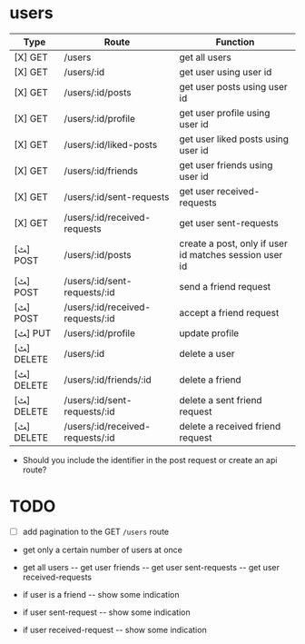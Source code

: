 # users

| Type       | Route                            | Function                                               |
| ---------- | -------------------------------- | ------------------------------------------------------ |
| [X] GET    | /users                           | get all users                                          |
| [X] GET    | /users/:id                       | get user using user id                                 |
| [X] GET    | /users/:id/posts                 | get user posts using user id                           |
| [X] GET    | /users/:id/profile               | get user profile using user id                         |
| [X] GET    | /users/:id/liked-posts           | get user liked posts using user id                     |
| [X] GET    | /users/:id/friends               | get user friends using user id                         |
| [X] GET    | /users/:id/sent-requests         | get user received-requests                             |
| [X] GET    | /users/:id/received-requests     | get user sent-requests                                 |
| [ﭧ] POST   | /users/:id/posts                 | create a post, only if user id matches session user id |
| [ﭧ] POST   | /users/:id/sent-requests/:id     | send a friend request                                  |
| [ﭧ] POST   | /users/:id/received-requests/:id | accept a friend request                                |
| [ﭧ] PUT    | /users/:id/profile               | update profile                                         |
| [ﭧ] DELETE | /users/:id                       | delete a user                                          |
| [ﭧ] DELETE | /users/:id/friends/:id           | delete a friend                                        |
| [ﭧ] DELETE | /users/:id/sent-requests/:id     | delete a sent friend request                           |
| [ﭧ] DELETE | /users/:id/received-requests/:id | delete a received friend request                       |

- Should you include the identifier in the post request or create an api route?

# TODO

- [ ] add pagination to the GET `/users` route
- get only a certain number of users at once

- get all users
  -- get user friends
  -- get user sent-requests
  -- get user received-requests

- if user is a friend
  -- show some indication

- if user sent-request
  -- show some indication

- if user received-request
  -- show some indication
